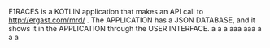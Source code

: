 F1RACES is a KOTLIN application that makes an API call to http://ergast.com/mrd/ .
The APPLICATION has a JSON DATABASE, and it shows it in the APPLICATION through the USER INTERFACE.
a
a
a
aaa
aaa
a
a
a
